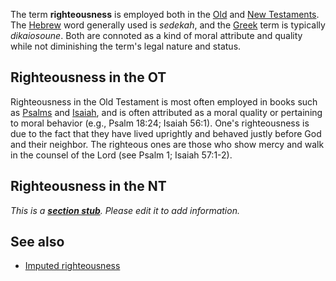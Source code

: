 The term **righteousness** is employed both in the
[Old](Old_Testament "Old Testament") and
[New Testaments](New_Testament "New Testament"). The
[Hebrew](Hebrew "Hebrew") word generally used is *sedekah*, and the
[Greek](Greek "Greek") term is typically *dikaiosoune*. Both are
connoted as a kind of moral attribute and quality while not
diminishing the term's legal nature and status.


## Righteousness in the OT

Righteousness in the Old Testament is most often employed in books
such as [Psalms](Psalms "Psalms") and
[Isaiah](Book_of_Isaiah "Book of Isaiah"), and is often attributed
as a moral quality or pertaining to moral behavior (e.g., Psalm
18:24; Isaiah 56:1). One's righteousness is due to the fact that
they have lived uprightly and behaved justly before God and their
neighbor. The righteous ones are those who show mercy and walk in
the counsel of the Lord (see Psalm 1; Isaiah 57:1-2).

## Righteousness in the NT

*This is a **[section stub](http://www.theopedia.com/Category:Theopedia_sectionstubs "Category:Theopedia sectionstubs")**. Please edit it to add information.*
## See also

-   [Imputed righteousness](Imputed_righteousness "Imputed righteousness")



